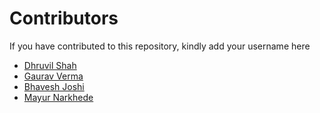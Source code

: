 # Contributors

If you have contributed to this repository, kindly add your username here
- [Dhruvil Shah](https://github.com/d-s-2803)
- [Gaurav Verma](https://github.com/thegauravverma)
- [Bhavesh Joshi](https://github.com/Wittty-Panda )
- [Mayur Narkhede](https://github.com/PrinceMayur007)


